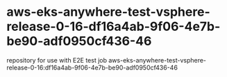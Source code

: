 # aws-eks-anywhere-test-vsphere-release-0-16-df16a4ab-9f06-4e7b-be90-adf0950cf436-46
repository for use with E2E test job aws-eks-anywhere-test-vsphere-release-0-16:df16a4ab-9f06-4e7b-be90-adf0950cf436-46
